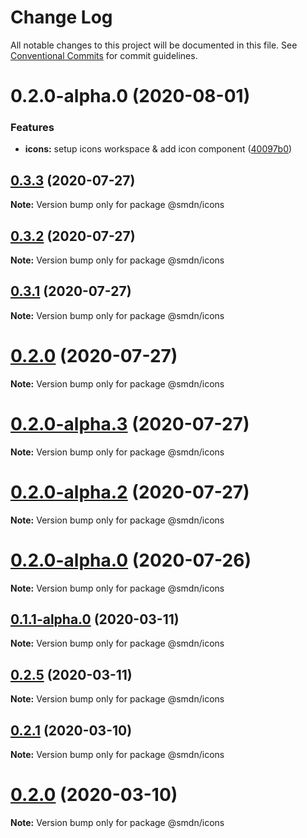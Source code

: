 # Change Log

All notable changes to this project will be documented in this file.
See [Conventional Commits](https://conventionalcommits.org) for commit guidelines.

# 0.2.0-alpha.0 (2020-08-01)


### Features

* **icons:** setup icons workspace & add icon component ([40097b0](https://github.com/samsoedien/smdn-design-system/tree/master/packages/icons/commit/40097b076ef6307ad0e8ba04aaa9479fd9b75f39))





## [0.3.3](https://github.com/samsoedien/smdn-design-system/tree/master/packages/icons/compare/v0.3.2...v0.3.3) (2020-07-27)

**Note:** Version bump only for package @smdn/icons





## [0.3.2](https://github.com/samsoedien/smdn-design-system/tree/master/packages/icons/compare/v0.3.1...v0.3.2) (2020-07-27)

**Note:** Version bump only for package @smdn/icons





## [0.3.1](https://github.com/samsoedien/smdn-design-system/tree/master/packages/icons/compare/v0.2.0-alpha.5...v0.3.1) (2020-07-27)

**Note:** Version bump only for package @smdn/icons





# [0.2.0](https://github.com/samsoedien/smdn-design-system/tree/master/packages/icons/compare/v0.2.0-alpha.5...v0.2.0) (2020-07-27)

**Note:** Version bump only for package @smdn/icons






# [0.2.0-alpha.3](https://github.com/samsoedien/smdn-design-system/tree/master/packages/icons/compare/v0.2.0-alpha.2...v0.2.0-alpha.3) (2020-07-27)

**Note:** Version bump only for package @smdn/icons





# [0.2.0-alpha.2](https://github.com/samsoedien/smdn-design-system/tree/master/packages/icons/compare/v0.2.0-alpha.1...v0.2.0-alpha.2) (2020-07-27)

**Note:** Version bump only for package @smdn/icons





# [0.2.0-alpha.0](https://github.com/samsoedien/smdn-design-system/tree/master/packages/icons/compare/v0.1.1-alpha.0...v0.2.0-alpha.0) (2020-07-26)

**Note:** Version bump only for package @smdn/icons






## [0.1.1-alpha.0](https://github.com/samsoedien/smdn-design-system/tree/master/packages/icons/compare/v0.2.5...v0.1.1-alpha.0) (2020-03-11)

**Note:** Version bump only for package @smdn/icons





## [0.2.5](https://github.com/samsoedien/smdn-design-system/tree/master/packages/icons/compare/v0.2.4...v0.2.5) (2020-03-11)

**Note:** Version bump only for package @smdn/icons





## [0.2.1](https://github.com/samsoedien/smdn-design-system/tree/master/packages/icons/compare/v0.2.0...v0.2.1) (2020-03-10)

**Note:** Version bump only for package @smdn/icons





# [0.2.0](https://github.com/samsoedien/smdn-design-system/tree/master/packages/icons/compare/v1.1.0...v0.2.0) (2020-03-10)

**Note:** Version bump only for package @smdn/icons
